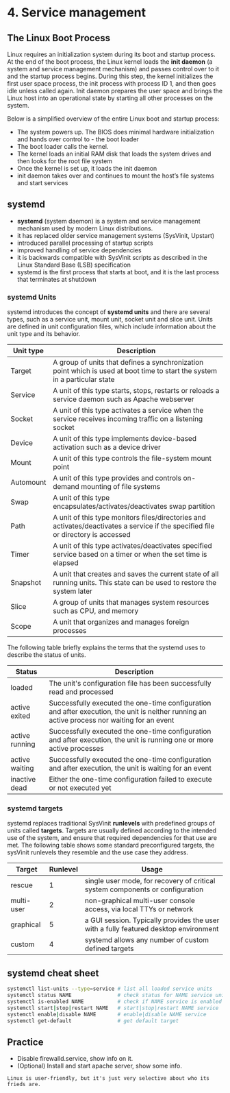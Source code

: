 # 4. Service management

## The Linux Boot Process
Linux requires an initialization system during its boot and startup process.
At the end of the boot process, the Linux kernel loads the **init daemon** (a system and service management mechanism) and passes control over to it and the startup process begins.
During this step, the kernel initializes the first user space process, the init process with process ID 1, and then goes idle unless called again.
Init daemon prepares the user space and brings the Linux host into an operational state by starting all other processes on the system.

Below is a simplified overview of the entire Linux boot and startup process:
- The system powers up. The BIOS does minimal hardware initialization and hands over control to - the boot loader
- The boot loader calls the kernel.
- The kernel loads an initial RAM disk that loads the system drives and then looks for the root file system
- Once the kernel is set up, it loads the init daemon
- init daemon takes over and continues to mount the host’s file systems and start services


## systemd
- **systemd** (system daemon) is a system and service management mechanism used by modern Linux distributions.
- it has replaced older service management systems (SysVinit, Upstart)
- introduced parallel processing of startup scripts
- improved handling of service dependencies
- it is backwards compatible with SysVinit scripts as described in the Linux Standard Base (LSB) specification
- systemd is the first process that starts at boot, and it is the last process that terminates at shutdown

### systemd Units
systemd introduces the concept of **systemd units** and there are several types, such as a service unit, mount unit, socket unit and slice unit. Units are defined in unit configuration files, which include information about the unit type and its behavior.

| Unit type   | Description                                                                                                                       |
|-------------|-----------------------------------------------------------------------------------------------------------------------------------|
| Target      | A group of units that defines a synchronization point which is used at boot time to start the system in a particular state        |
| Service     | A unit of this type starts, stops, restarts or reloads a service daemon such as Apache webserver                                  |
| Socket      | A unit of this type activates a service when the service receives incoming traffic on a listening socket                          |
| Device      | A unit of this type implements device-based activation such as a device driver                                                    |
| Mount       | A unit of this type controls the file-system mount point                                                                          |
| Automount   | A unit of this type provides and controls on-demand mounting of file systems                                                      |
| Swap        | A unit of this type encapsulates/activates/deactivates swap partition                                                             |
| Path        | A unit of this type monitors files/directories and activates/deactivates a service if the specified file or directory is accessed |
| Timer       | A unit of this type activates/deactivates specified service based on a timer or when the set time is elapsed                      |
| Snapshot    | A unit that creates and saves the current state of all running units. This state can be used to restore the system later          |
| Slice       | A group of units that manages system resources such as CPU, and memory                                                            |
| Scope       | A unit that organizes and manages foreign processes                                                                               |


The following table briefly explains the terms that the systemd uses to describe the status of units.

| Status          | Description                                                                                                                                  |
|-----------------|----------------------------------------------------------------------------------------------------------------------------------------------|
| loaded          | The unit's configuration file has been successfully read and processed                                                                       |
| active exited   | Successfully executed the one-time configuration and after execution, the unit is neither running an active process nor waiting for an event |
| active running  | Successfully executed the one-time configuration and after execution, the unit is running one or more active processes                       |
| active waiting  | Successfully executed the one-time configuration and after execution, the unit is waiting for an event                                       |
| inactive dead   | Either the one-time configuration failed to execute or not executed yet                                                                      |

### systemd targets
systemd replaces traditional SysVinit **runlevels** with predefined groups of units called **targets**.
Targets are usually defined according to the intended use of the system, and ensure that required dependencies for that use are met.
The following table shows some standard preconfigured targets, the sysVinit runlevels they resemble and the use case they address.

| Target     | Runlevel | Usage                                                                                |
|------------|----------|--------------------------------------------------------------------------------------|
| rescue     | 1        | single user mode, for recovery of critical system components or configuration        |
| multi-user | 2        | non-graphical multi-user console access, via local TTYs or network                   |
| graphical  | 5        | a GUI session. Typically provides the user with a fully featured desktop environment |
| custom     | 4        | systemd allows any number of custom defined targets                                  |


## systemd cheat sheet
```bash
systemctl list-units --type=service # list all loaded service units
systemctl status NAME               # check status for NAME service unit
systemctl is-enabled NAME           # check if NAME service is enabled
systemctl start|stop|restart NAME   # start|stop|restart NAME service
systemctl enable|disable NAME       # enable|disable NAME service
systemctl get-default               # get default target
```

## Practice
- Disable firewalld.service, show info on it.
- (Optional) Install and start apache server, show some info.

```Linux is user-friendly, but it's just very selective about who its frieds are.```
